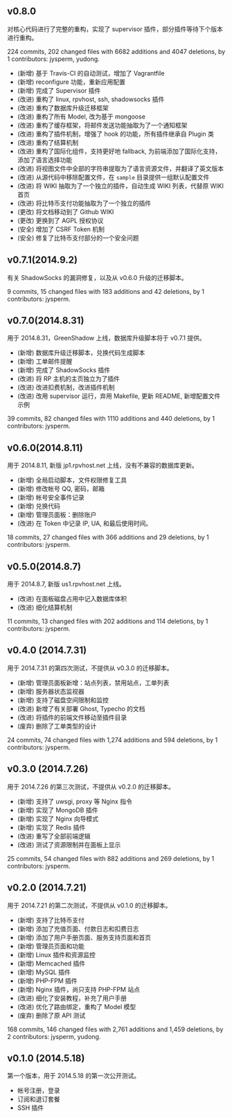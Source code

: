 ## v0.8.0
对核心代码进行了完整的重构，实现了 supervisor 插件，部分插件等待下个版本进行重构。

224 commits, 202 changed files with 6682 additions and 4047 deletions, by 1 contributors: jysperm, yudong.

* (新增) 基于 Travis-CI 的自动测试，增加了 Vagrantfile
* (新增) reconfigure 功能，重新应用配置
* (新增) 完成了 Supervisor 插件
* (改进) 重构了 linux, rpvhost, ssh, shadowsocks 插件
* (改进) 重构了数据库升级迁移框架
* (改进) 重构了所有 Model, 改为基于 mongoose
* (改进) 重构了缓存框架，将邮件发送功能抽取为了一个通知框架
* (改进) 重构了插件机制，增强了 hook 的功能，所有插件继承自 Plugin 类
* (改进) 重构了结算机制
* (改进) 重构了国际化组件，支持更好地 fallback, 为前端添加了国际化支持，添加了语言选择功能
* (改进) 将视图文件中全部的字符串提取为了语言资源文件，并翻译了英文版本
* (改进) 从源代码中移除配置文件，在 `sample` 目录提供一组默认配置文件
* (改进) 将 WIKI 抽取为了一个独立的插件，自动生成 WIKI 列表，代替原 WIKI 首页
* (改进) 将比特币支付功能抽取为了一个独立的插件
* (更改) 将文档移动到了 Github WIKI
* (更改) 更换到了 AGPL 授权协议
* (安全) 增加了 CSRF Token 机制
* (安全) 修复了比特币支付部分的一个安全问题

## v0.7.1(2014.9.2)
有关 ShadowSocks 的漏洞修复，以及从 v0.6.0 升级的迁移脚本。

9 commits, 15 changed files with 183 additions and 42 deletions, by 1 contributors: jysperm.

## v0.7.0(2014.8.31)
用于 2014.8.31，GreenShadow 上线，数据库升级脚本将于 v0.7.1 提供。

* (新增) 数据库升级迁移脚本，兑换代码生成脚本
* (新增) 工单邮件提醒
* (新增) 完成了 ShadowSocks 插件
* (改进) 将 RP 主机的主页独立为了插件
* (改进) 改进扣费机制，改进插件机制
* (改进) 改用 supervisor 运行，弃用 Makefile, 更新 README, 新增配置文件示例

39 commits, 82 changed files with 1110 additions and 440 deletions, by 1 contributors: jysperm.

## v0.6.0(2014.8.11)
用于 2014.8.11, 新版 jp1.rpvhost.net 上线，没有不兼容的数据库更新。

* (新增) 全局启动脚本，文件权限修复工具
* (新增) 修改帐号 QQ, 密码，邮箱
* (新增) 帐号安全事件记录
* (新增) 兑换代码
* (新增) 管理员面板：删除账户
* (改进) 在 Token 中记录 IP, UA, 和最后使用时间。

18 commits, 27 changed files with 366 additions and 29 deletions, by 1 contributors: jysperm.

## v0.5.0(2014.8.7)
用于 2014.8.7, 新版 us1.rpvhost.net 上线。

* (改进) 在面板磁盘占用中记入数据库体积
* (改进) 细化结算机制

11 commits, 13 changed files with 202 additions and 114 deletions, by 1 contributors: jysperm.

## v0.4.0 (2014.7.31)
用于 2014.7.31 的第四次测试，不提供从 v0.3.0 的迁移脚本。

* (新增) 管理员面板新增：站点列表，禁用站点，工单列表
* (新增) 服务器状态监视器
* (新增) 支持了磁盘空间限制和监控
* (改进) 新增了有关部署 Ghost, Typecho 的文档
* (改进) 将插件的前端文件移动至插件目录
* (废弃) 删除了工单类型的设计

24 commits, 74 changed files with 1,274 additions and 594 deletions, by 1 contributors: jysperm.

## v0.3.0 (2014.7.26)
用于 2014.7.26 的第三次测试，不提供从 v0.2.0 的迁移脚本。

* (新增) 支持了 uwsgi, proxy 等 Nginx 指令
* (新增) 实现了 MongoDB 插件
* (新增) 实现了 Nginx 向导模式
* (新增) 实现了 Redis 插件
* (改进) 重写了全部前端逻辑
* (改进) 测试了资源限制并在面板上显示

25 commits, 54 changed files with 882 additions and 269 deletions, by 1 contributors: jysperm.

## v0.2.0 (2014.7.21)
用于 2014.7.21 的第二次测试，不提供从 v0.1.0 的迁移脚本。

* (新增) 支持了比特币支付
* (新增) 添加了充值页面、付款日志和扣费日志
* (新增) 添加了用户手册页面、服务支持页面和首页
* (新增) 管理员页面和功能
* (新增) Linux 插件和资源监控
* (新增) Memcached 插件
* (新增) MySQL 插件
* (新增) PHP-FPM 插件
* (新增) Nginx 插件，尚只支持 PHP-FPM 站点
* (改进) 细化了安装教程，补充了用户手册
* (改进) 优化了路由绑定，重构了 Model 模型
* (废弃) 删除了原 API 测试

168 commits, 146 changed files with 2,761 additions and 1,459 deletions, by 2 contributors: jysperm, yudong.

## v0.1.0 (2014.5.18)

第一个版本，用于 2014.5.18 的第一次公开测试。

* 帐号注册，登录
* 订阅和退订套餐
* SSH 插件
